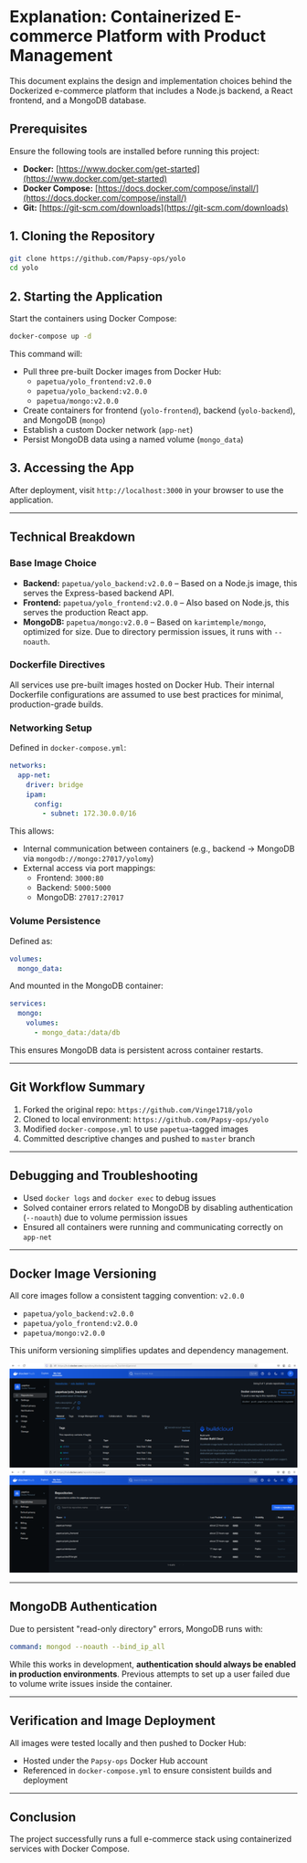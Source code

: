 
# Explanation: Containerized E-commerce Platform with Product Management

This document explains the design and implementation choices behind the Dockerized e-commerce platform that includes a Node.js backend, a React frontend, and a MongoDB database.

## Prerequisites

Ensure the following tools are installed before running this project:

- **Docker:** [https://www.docker.com/get-started](https://www.docker.com/get-started)
- **Docker Compose:** [https://docs.docker.com/compose/install/](https://docs.docker.com/compose/install/)
- **Git:** [https://git-scm.com/downloads](https://git-scm.com/downloads)

## 1. Cloning the Repository

```bash
git clone https://github.com/Papsy-ops/yolo
cd yolo
```

## 2. Starting the Application

Start the containers using Docker Compose:

```bash
docker-compose up -d
```

This command will:
- Pull three pre-built Docker images from Docker Hub:
  - `papetua/yolo_frontend:v2.0.0`
  - `papetua/yolo_backend:v2.0.0`
  - `papetua/mongo:v2.0.0`
- Create containers for frontend (`yolo-frontend`), backend (`yolo-backend`), and MongoDB (`mongo`)
- Establish a custom Docker network (`app-net`)
- Persist MongoDB data using a named volume (`mongo_data`)

## 3. Accessing the App

After deployment, visit `http://localhost:3000` in your browser to use the application.

---

## Technical Breakdown

### Base Image Choice

- **Backend:** `papetua/yolo_backend:v2.0.0` – Based on a Node.js image, this serves the Express-based backend API.
- **Frontend:** `papetua/yolo_frontend:v2.0.0` – Also based on Node.js, this serves the production React app.
- **MongoDB:** `papetua/mongo:v2.0.0` – Based on `karimtemple/mongo`, optimized for size. Due to directory permission issues, it runs with `--noauth`.

### Dockerfile Directives

All services use pre-built images hosted on Docker Hub. Their internal Dockerfile configurations are assumed to use best practices for minimal, production-grade builds.

### Networking Setup

Defined in `docker-compose.yml`:

```yaml
networks:
  app-net:
    driver: bridge
    ipam:
      config:
        - subnet: 172.30.0.0/16
```

This allows:
- Internal communication between containers (e.g., backend → MongoDB via `mongodb://mongo:27017/yolomy`)
- External access via port mappings:
  - Frontend: `3000:80`
  - Backend: `5000:5000`
  - MongoDB: `27017:27017`

### Volume Persistence

Defined as:

```yaml
volumes:
  mongo_data:
```

And mounted in the MongoDB container:

```yaml
services:
  mongo:
    volumes:
      - mongo_data:/data/db
```

This ensures MongoDB data is persistent across container restarts.

---

## Git Workflow Summary

1. Forked the original repo: `https://github.com/Vinge1718/yolo`
2. Cloned to local environment: `https://github.com/Papsy-ops/yolo`
3. Modified `docker-compose.yml` to use `papetua`-tagged images
4. Committed descriptive changes and pushed to `master` branch

---

## Debugging and Troubleshooting

- Used `docker logs` and `docker exec` to debug issues
- Solved container errors related to MongoDB by disabling authentication (`--noauth`) due to volume permission issues
- Ensured all containers were running and communicating correctly on `app-net`

---

## Docker Image Versioning

All core images follow a consistent tagging convention: `v2.0.0`

- `papetua/yolo_backend:v2.0.0`
- `papetua/yolo_frontend:v2.0.0`
- `papetua/mongo:v2.0.0`

This uniform versioning simplifies updates and dependency management.

![Docker Hub Version Tags](images/dockerhub_tags.png)
![Docker Hub Repositories](images/dockerhub_repos.png)

---

## MongoDB Authentication

Due to persistent "read-only directory" errors, MongoDB runs with:

```yaml
command: mongod --noauth --bind_ip_all
```

While this works in development, **authentication should always be enabled in production environments**. Previous attempts to set up a user failed due to volume write issues inside the container.

---

## Verification and Image Deployment

All images were tested locally and then pushed to Docker Hub:

- Hosted under the `Papsy-ops` Docker Hub account
- Referenced in `docker-compose.yml` to ensure consistent builds and deployment

---

## Conclusion

The project successfully runs a full e-commerce stack using containerized services with Docker Compose.
